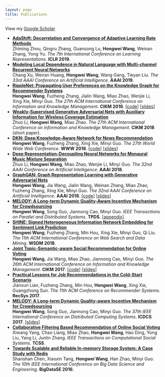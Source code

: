 ```yaml
---
layout: page
title: Publications
---
```


View my [Google Scholar](https://scholar.google.com/citations?user=3C__4wsAAAAJ&hl=en)

- **[AdaShift: Decorrelation and Convergence of Adaptive Learning Rate Methods](https://arxiv.org/abs/1810.00143)**  
  Zhiming Zhou, Qingru Zhang, Guansong Lu, **Hongwei Wang**, Weinan Zhang, Yong Yu. *The 7th International Conference on Learning Representations*. **ICLR 2019**.
- **[Modeling Local Dependence in Natural Language with Multi-channel Recurrent Neural Networks](https://arxiv.org/abs/1811.05121)**  
  Chang Xu, Weiran Huang, **Hongwei Wang**, Wang Gang, Tieyan Liu. *The 33rd AAAI Conference on Artificial Intelligence*. **AAAI 2019**.
- **[RippleNet: Propagating User Preferences on the Knowledge Graph for Recommender Systems](https://dl.acm.org/citation.cfm?id=3271739)**  
  **Hongwei Wang**, Fuzheng Zhang, Jialin Wang, Miao Zhao, Wenjie Li, Xing Xie, Minyi Guo. *The 27th ACM International Conference on Information and Knowledge Management*. **CIKM 2018**. [[code](https://github.com/hwwang55/RippleNet)]  [[slides](https://hwwang55.github.io/files/2018-talks-RippleNet-slides.pdf)]
- **[Weakly-Supervised Generative Adversarial Nets with Auxiliary Information for Wireless Coverage Estimation](https://dl.acm.org/citation.cfm?id=3269294)**  
  Zhuo Li, **Hongwei Wang**, Miao Zhao. *The 27th ACM International Conference on Information and Knowledge Management*. **CIKM 2018** (short paper).
- **[DKN: Deep Knowledge-Aware Network for News Recommendation](https://dl.acm.org/citation.cfm?id=3186175)**  
  **Hongwei Wang**, Fuzheng Zhang, Xing Xie, Minyi Guo. *The 27th World Wide Web Conference*. **WWW 2018**. [[code](https://github.com/hwwang55/DKN)] [[slides](https://hwwang55.github.io/files/2017-talks-DKN-slides.pdf)]
- **[Deep Representation-Decoupling Neural Networks for Monaural Music Mixture Separation](https://www.aaai.org/ocs/index.php/AAAI/AAAI18/paper/view/16733)**  
  Zhuo Li, **Hongwei Wang**, Miao Zhao, Wenjie Li, Minyi Guo. *The 32nd AAAI Conference on Artificial Intelligence*. **AAAI 2018**.
- **[GraphGAN: Graph Representation Learning with Generative Adversarial Nets](https://www.aaai.org/ocs/index.php/AAAI/AAAI18/paper/view/16611)**  
  **Hongwei Wang**, Jia Wang, Jialin Wang, Weinan Zhang, Miao Zhao, Fuzheng Zhang, Xing Xie, Minyi Guo. *The 32nd AAAI Conference on Artificial Intelligence*. **AAAI 2018**. [[code](https://github.com/hwwang55/GraphGAN)] [[slides](https://hwwang55.github.io/files/2017-talks-GraphGAN-slides.pdf)]
- **[MELODY: A Long-term Dynamic Quality-Aware Incentive Mechanism for Crowdsourcing](https://ieeexplore.ieee.org/abstract/document/8115213/)**  
  **Hongwei Wang**, Song Guo, Jiannong Cao, Minyi Guo. *IEEE Transactions on Parallel and Distributed Systems*. **TPDS**. [[appendix](https://hwwang55.github.io/files/2018-TPDS-MELODY-appendix.pdf)]
- **[SHINE: Signed Heterogeneous Information Network Embedding for Sentiment Link Prediction](https://dl.acm.org/citation.cfm?id=3159666)**  
  **Hongwei Wang**, Fuzheng Zhang, Min Hou, Xing Xie, Minyi Guo, Qi Liu. *The 11th ACM International Conference on Web Search and Data Mining*. **WSDM 2018**.
- **[Joint Topic-Semantic-aware Social Recommendation for Online Voting](https://dl.acm.org/citation.cfm?id=3132889)**  
  **Hongwei Wang**, Jia Wang, Miao Zhao, Jiannong Cao, Minyi Guo. *The 26th ACM International Conference on Information and Knowledge Management*. **CIKM 2017**. [[code](https://github.com/hwwang55/JTS-MF)] [[slides](https://hwwang55.github.io/files/2017-CIKM-JTSMF-slides.pdf)]
- **[Practical Lessons for Job Recommendations in the Cold-Start Scenario](https://dl.acm.org/citation.cfm?id=3124794)**  
  Jianxun Lian, Fuzheng Zhang, Min Hou, **Hongwei Wang**, Xing Xie, Guangzhong Sun. *The 11th ACM Conference on Recommender Systems*. **RecSys 2017**.
- **[MELODY: A Long-term Dynamic Quality-aware Incentive Mechanism for Crowdsourcing](https://ieeexplore.ieee.org/abstract/document/7980035/)**  
  **Hongwei Wang**, Song Guo, Jiannong Cao, Minyi Guo. *The 37th IEEE International Conference on Distributed Computing Systems*. **ICDCS 2017**. [[slides](https://hwwang55.github.io/files/2017-ICDCS-MELODY-slides.pdf)]
- **[Collaborative Filtering Based Recommendation of Online Social Voting](https://ieeexplore.ieee.org/abstract/document/7866820/)**  
  Xiwang Yang, Chao Liang, Miao Zhao, **Hongwei Wang**, Hao Ding, Yong Liu, Yang Li, Junlin Zhang. *IEEE Transactions on Computational Social Systems*. **TCSS**.
- **[Towards Scalable and Reliable In-memory Storage System: A Case Study with Redis](https://ieeexplore.ieee.org/abstract/document/7847138/)**  
  Shanshan Chen, Xiaoxin Tang, **Hongwei Wang**, Han Zhao, Minyi Guo. *The 10th IEEE International Conference on Big Data Science and Engineering*. **BigDataSE 2016**.
